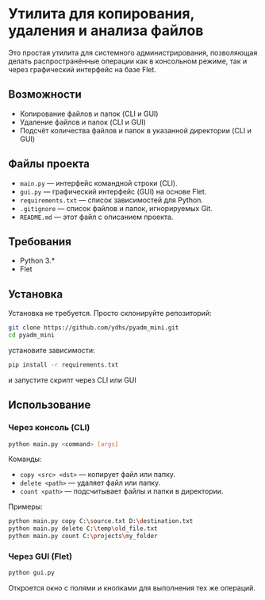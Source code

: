 # Утилита для копирования, удаления и анализа файлов

Это простая утилита для системного администрирования, позволяющая делать распространённые операции как в консольном режиме, так и через графический интерфейс на базе Flet.

## Возможности

- Копирование файлов и папок  (CLI и GUI)
- Удаление файлов и папок (CLI и GUI)
- Подсчёт количества файлов и папок в указанной директории (CLI и GUI)

## Файлы проекта

* `main.py` — интерфейс командной строки (CLI).
* `gui.py` — графический интерфейс (GUI) на основе Flet.
* `requirements.txt` — список зависимостей для Python.
* `.gitignore` — список файлов и папок, игнорируемых Git.
* `README.md` — этот файл с описанием проекта.

## Требования

- Python 3.*
- Flet

## Установка

Установка не требуется. Просто склонируйте репозиторий:

   ```bash
   git clone https://github.com/ydhs/pyadm_mini.git
   cd pyadm_mini
   ```
установите зависимости:

   ```bash
   pip install -r requirements.txt
   ```

и запустите скрипт через CLI или GUI

## Использование
### Через консоль (CLI)

```bash
python main.py <command> [args]
```

Команды:

* `copy <src> <dst>` — копирует файл или папку.
* `delete <path>` — удаляет файл или папку.
* `count <path>` — подсчитывает файлы и папки в директории.

Примеры:

```bash
python main.py copy C:\source.txt D:\destination.txt
python main.py delete C:\temp\old_file.txt
python main.py count C:\projects\my_folder
```
### Через GUI (Flet)

```bash
python gui.py
```

Откроется окно с полями и кнопками для выполнения тех же операций.


